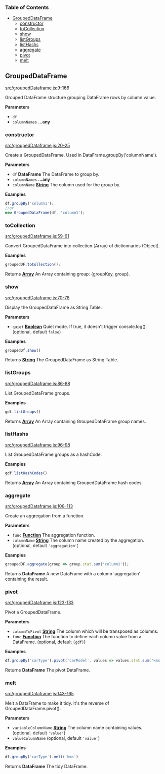 <!-- Generated by documentation.js. Update this documentation by updating the source code. -->

### Table of Contents

-   [GroupedDataFrame](#groupeddataframe)
    -   [constructor](#constructor)
    -   [toCollection](#tocollection)
    -   [show](#show)
    -   [listGroups](#listgroups)
    -   [listHashs](#listhashs)
    -   [aggregate](#aggregate)
    -   [pivot](#pivot)
    -   [melt](#melt)

## GroupedDataFrame

[src/groupedDataframe.js:9-166](https://github.com/Gmousse/dataframe-js/blob/ff038de7aa3b3e5eff5d760ec33fdb3ac77972fd/src/groupedDataframe.js#L9-L166 "Source code on GitHub")

Grouped DataFrame structure grouping DataFrame rows by column value.

**Parameters**

-   `df`  
-   `columnNames` **...any** 

### constructor

[src/groupedDataframe.js:20-25](https://github.com/Gmousse/dataframe-js/blob/ff038de7aa3b3e5eff5d760ec33fdb3ac77972fd/src/groupedDataframe.js#L20-L25 "Source code on GitHub")

Create a GroupedDataFrame. Used in DataFrame.groupBy('columnName').

**Parameters**

-   `df` **DataFrame** The DataFrame to group by.
-   `columnNames` **...any** 
-   `columnName` **[String](https://developer.mozilla.org/docs/Web/JavaScript/Reference/Global_Objects/String)** The column used for the group by.

**Examples**

```javascript
df.groupBy('column1');
//or
new GroupedDataFrame(df, 'column1');
```

### toCollection

[src/groupedDataframe.js:59-61](https://github.com/Gmousse/dataframe-js/blob/ff038de7aa3b3e5eff5d760ec33fdb3ac77972fd/src/groupedDataframe.js#L59-L61 "Source code on GitHub")

Convert GroupedDataFrame into collection (Array) of dictionnaries (Object).

**Examples**

```javascript
groupedDF.toCollection();
```

Returns **[Array](https://developer.mozilla.org/docs/Web/JavaScript/Reference/Global_Objects/Array)** An Array containing group: {groupKey, group}.

### show

[src/groupedDataframe.js:70-78](https://github.com/Gmousse/dataframe-js/blob/ff038de7aa3b3e5eff5d760ec33fdb3ac77972fd/src/groupedDataframe.js#L70-L78 "Source code on GitHub")

Display the GroupedDataFrame as String Table.

**Parameters**

-   `quiet` **[Boolean](https://developer.mozilla.org/docs/Web/JavaScript/Reference/Global_Objects/Boolean)** Quiet mode. If true, it doesn't trigger console.log(). (optional, default `false`)

**Examples**

```javascript
groupedDf.show()
```

Returns **[String](https://developer.mozilla.org/docs/Web/JavaScript/Reference/Global_Objects/String)** The GroupedDataFrame as String Table.

### listGroups

[src/groupedDataframe.js:86-88](https://github.com/Gmousse/dataframe-js/blob/ff038de7aa3b3e5eff5d760ec33fdb3ac77972fd/src/groupedDataframe.js#L86-L88 "Source code on GitHub")

List GroupedDataFrame groups.

**Examples**

```javascript
gdf.listGroups()
```

Returns **[Array](https://developer.mozilla.org/docs/Web/JavaScript/Reference/Global_Objects/Array)** An Array containing GroupedDataFrame group names.

### listHashs

[src/groupedDataframe.js:96-98](https://github.com/Gmousse/dataframe-js/blob/ff038de7aa3b3e5eff5d760ec33fdb3ac77972fd/src/groupedDataframe.js#L96-L98 "Source code on GitHub")

List GroupedDataFrame groups as a hashCode.

**Examples**

```javascript
gdf.listHashCodes()
```

Returns **[Array](https://developer.mozilla.org/docs/Web/JavaScript/Reference/Global_Objects/Array)** An Array containing GroupedDataFrame hash codes.

### aggregate

[src/groupedDataframe.js:108-113](https://github.com/Gmousse/dataframe-js/blob/ff038de7aa3b3e5eff5d760ec33fdb3ac77972fd/src/groupedDataframe.js#L108-L113 "Source code on GitHub")

Create an aggregation from a function.

**Parameters**

-   `func` **[Function](https://developer.mozilla.org/docs/Web/JavaScript/Reference/Statements/function)** The aggregation function.
-   `columnName` **[String](https://developer.mozilla.org/docs/Web/JavaScript/Reference/Global_Objects/String)** The column name created by the aggregation. (optional, default `'aggregation'`)

**Examples**

```javascript
groupedDF.aggregate(group => group.stat.sum('column1'));
```

Returns **DataFrame** A new DataFrame with a column 'aggregation' containing the result.

### pivot

[src/groupedDataframe.js:123-133](https://github.com/Gmousse/dataframe-js/blob/ff038de7aa3b3e5eff5d760ec33fdb3ac77972fd/src/groupedDataframe.js#L123-L133 "Source code on GitHub")

Pivot a GroupedDataFrame.

**Parameters**

-   `columnToPivot` **[String](https://developer.mozilla.org/docs/Web/JavaScript/Reference/Global_Objects/String)** The column which will be transposed as columns.
-   `func` **[Function](https://developer.mozilla.org/docs/Web/JavaScript/Reference/Statements/function)** The function to define each column value from a DataFrame. (optional, default `(gdf)`)

**Examples**

```javascript
df.groupBy('carType').pivot('carModel', values => values.stat.sum('kms'))
```

Returns **DataFrame** The pivot DataFrame.

### melt

[src/groupedDataframe.js:143-165](https://github.com/Gmousse/dataframe-js/blob/ff038de7aa3b3e5eff5d760ec33fdb3ac77972fd/src/groupedDataframe.js#L143-L165 "Source code on GitHub")

Melt a DataFrame to make it tidy. It's the reverse of GroupedDataFrame.pivot().

**Parameters**

-   `variableColumnName` **[String](https://developer.mozilla.org/docs/Web/JavaScript/Reference/Global_Objects/String)** The column name containing values. (optional, default `'value'`)
-   `valueColumnName`   (optional, default `'value'`)

**Examples**

```javascript
df.groupBy('carType').melt('kms')
```

Returns **DataFrame** The tidy DataFrame.
